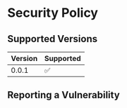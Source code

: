 # Security Policy

## Supported Versions

| Version | Supported          |
| ------- | ------------------ |
| 0.0.1   | :white_check_mark: |


## Reporting a Vulnerability
